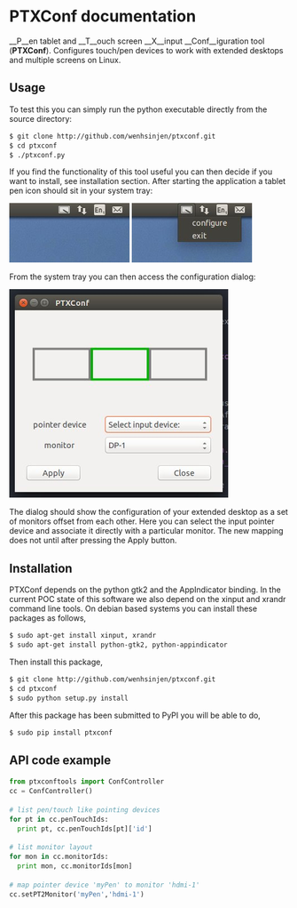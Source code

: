# PTXConf documentation

__P__en tablet and __T__ouch screen __X__input __Conf__iguration tool (__PTXConf__).
Configures touch/pen devices to work with extended desktops and multiple screens on Linux.

## Usage
To test this you can simply run the python executable directly from the source directory:
```sh
$ git clone http://github.com/wenhsinjen/ptxconf.git
$ cd ptxconf
$ ./ptxconf.py
```
If you find the functionality of this tool useful you can then decide if you want to install, see installation section. After starting the application a tablet pen icon should sit in your system tray:

![ptxconf system tray icon](system_tray_icon.jpg)
![ptxconf system tray icon](system_tray_icon_dropdown.jpg)

From the system tray you can then access the configuration dialog:

![ptxconf config dialog](config_menu.jpg)

The dialog should show the configuration of your extended desktop as a set of monitors offset from each other. Here you can select the input pointer device and associate it directly with a particular monitor. The new mapping does not until after pressing the Apply button.

## Installation
PTXConf depends on the python gtk2 and the AppIndicator binding. In the current POC state of this software we also depend on the xinput and xrandr command line tools. On debian based systems you can install these packages as follows,
```sh
$ sudo apt-get install xinput, xrandr
$ sudo apt-get install python-gtk2, python-appindicator
```
Then install this package,
```sh
$ git clone http://github.com/wenhsinjen/ptxconf.git
$ cd ptxconf
$ sudo python setup.py install
```
After this package has been submitted to PyPI you will be able to do,
```sh
$ sudo pip install ptxconf
```

## API code example

```python
from ptxconftools import ConfController
cc = ConfController()

# list pen/touch like pointing devices
for pt in cc.penTouchIds:
  print pt, cc.penTouchIds[pt]['id']

# list monitor layout
for mon in cc.monitorIds:
  print mon, cc.monitorIds[mon]

# map pointer device 'myPen' to monitor 'hdmi-1'
cc.setPT2Monitor('myPen','hdmi-1')
```
